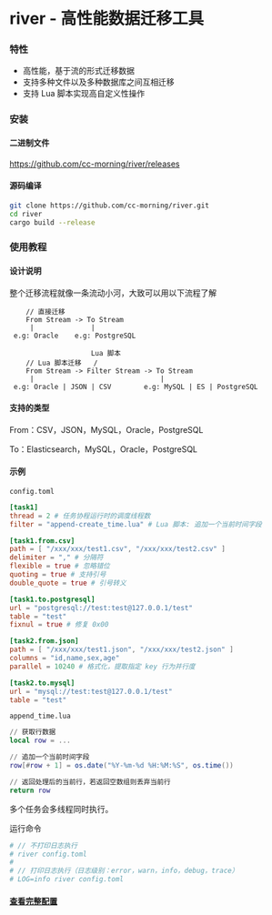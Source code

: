 # river - 高性能数据迁移工具

### 特性

* 高性能，基于流的形式迁移数据
* 支持多种文件以及多种数据库之间互相迁移
* 支持 Lua 脚本实现高自定义性操作

### 安装

#### 二进制文件
<https://github.com/cc-morning/river/releases>

#### 源码编译
```bash
git clone https://github.com/cc-morning/river.git
cd river
cargo build --release
```

### 使用教程

#### 设计说明
整个迁移流程就像一条流动小河，大致可以用以下流程了解

```
    // 直接迁移
    From Stream -> To Stream
     |              |
 e.g: Oracle    e.g: PostgreSQL

                    Lua 脚本
    // Lua 脚本迁移   /
    From Stream -> Filter Stream -> To Stream
     |                               |
 e.g: Oracle | JSON | CSV        e.g: MySQL | ES | PostgreSQL
```


#### 支持的类型
From：CSV，JSON，MySQL，Oracle，PostgreSQL

To：Elasticsearch，MySQL，Oracle，PostgreSQL


#### 示例
`config.toml`

```toml
[task1]
thread = 2 # 任务协程运行时的调度线程数
filter = "append-create_time.lua" # Lua 脚本: 追加一个当前时间字段

[task1.from.csv]
path = [ "/xxx/xxx/test1.csv", "/xxx/xxx/test2.csv" ]
delimiter = "," # 分隔符
flexible = true # 忽略错位
quoting = true # 支持引号
double_quote = true # 引号转义

[task1.to.postgresql]
url = "postgresql://test:test@127.0.0.1/test"
table = "test"
fixnul = true # 修复 0x00

[task2.from.json]
path = [ "/xxx/xxx/test1.json", "/xxx/xxx/test2.json" ]
columns = "id,name,sex,age"
parallel = 10240 # 格式化，提取指定 key 行为并行度

[task2.to.mysql]
url = "mysql://test:test@127.0.0.1/test"
table = "test"
```

`append_time.lua`

```lua
// 获取行数据
local row = ...

// 追加一个当前时间字段
row[#row + 1] = os.date("%Y-%m-%d %H:%M:%S", os.time())

// 返回处理后的当前行，若返回空数组则丢弃当前行
return row
```

多个任务会多线程同时执行。

运行命令

```bash
# // 不打印日志执行
# river config.toml
# 
# // 打印日志执行（日志级别：error，warn，info，debug，trace）
# LOG=info river config.toml
```

#### [查看完整配置](https://github.com/cc-morning/river/wiki/configuration)
